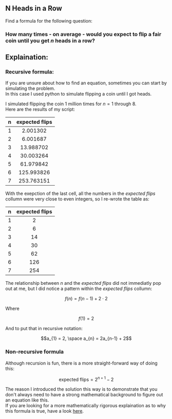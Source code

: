 ## N Heads in a Row
Find a formula for the following question:  
### How many times - on average - would you expect to flip a fair coin until you get $n$ heads in a row?
## Explaination:
### Recursive formula:
If you are unsure about how to find an equation, sometimes you can start by simulating the problem.  
In this case I used python to simulate flipping a coin until I got heads.  

I simulated flipping the coin $1$ million times for $n=1$ through $8$.  
Here are the results of my script:  

|n | expected flips |  
| --- |:------------:|
|1 | 2.001302      |  
|2 | 6.001687      |  
|3 | 13.988702     |  
|4 | 30.003264     |  
|5 | 61.979842     |  
|6 | 125.993826    |  
|7 | 253.763151    |  

With the exepction of the last cell, all the numbers in the *expected flips* collumn were very close to even integers, so I re-wrote the table as:

|n | expected flips |  
| --- |:------------:|
|1 | 2     |  
|2 | 6    |  
|3 | 14    |  
|4 | 30     |  
|5 | 62     |  
|6 | 126    |  
|7 | 254    |  

The relationship between $n$ and the *expected flips* did not immediatly pop out at me, but I did notice a pattern within the *expected flips* collumn:  
```math
f(n) = f(n-1) + 2 \cdot 2
```
Where 
```math
f(1) = 2
```
And to put that in recursive notation:  
```math
a_{1} = 2, \space a_{n} = 2a_{n-1}  + 2
```
### Non-recursive formula
Although recursion is fun, there is a more straight-forward way of doing this:  
```math
\text{expected flips} = 2^{n+1} - 2
```
The reason I introduced the solution this way is to demonstrate that you don't always need to have a strong mathematical background to figure out an equation like this.  
If you are looking for a more mathematically rigorous explaination as to why this formula is true, have a look [here](https://www.youtube.com/watch?v=5Ks02Y5uGFw).  

